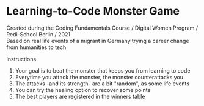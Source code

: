 # Learning-to-Code Monster Game

Created during the Coding Fundamentals Course / Digital Women Program / Redi-School Berlin / 2021  
Based on real life events of a migrant in Germany trying a career change from humanities to tech  

Instructions  
1. Your goal is to beat the monster that keeps you from learning to code
2. Everytime you attack the monster, the monster counterattacks you
3. The attacks -and its strength- are a bit "random", as some life events
4. You can try the healing option to recover some points
5. The best players are registered in the winners table
